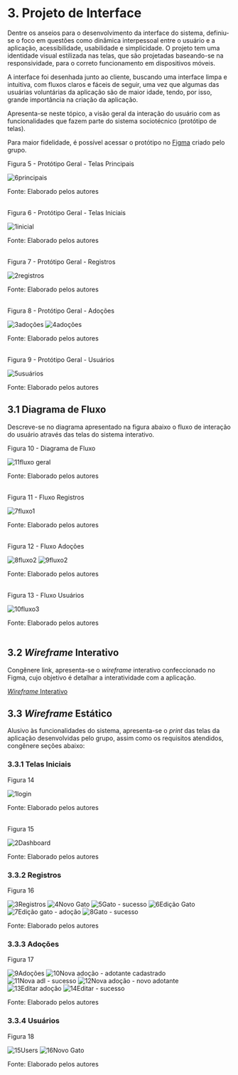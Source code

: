 
# 3. Projeto de Interface

Dentre os anseios para o desenvolvimento da interface do sistema, definiu-se o foco em questões como dinâmica interpessoal entre o usuário e a aplicação, acessibilidade, usabilidade e simplicidade. O projeto tem uma identidade visual estilizada nas telas, que são projetadas baseando-se na responsividade, para o correto funcionamento em dispositivos móveis.

A interface foi desenhada junto ao cliente, buscando uma interface limpa e intuitiva, com fluxos claros e fáceis de seguir, uma vez que algumas das usuárias voluntárias da aplicação são de maior idade, tendo, por isso, grande importância na criação da aplicação.

Apresenta-se neste tópico, a visão geral da interação do usuário com as funcionalidades que fazem parte do sistema sociotécnico (protótipo de telas).

Para maior fidelidade, é possível acessar o protótipo no [Figma](https://www.figma.com/file/JO06ha6KlqmFz37se0fZMX/SOS-CRM?type=design&node-id=127-2135&mode=design) criado pelo grupo.

Figura 5 - Protótipo Geral - Telas Principais

![6principais](https://github.com/ICEI-PUC-Minas-PMV-ADS/CatConnect/assets/89549220/f9756add-c95b-4f73-bf38-9a9a076671e5)

Fonte: Elaborado pelos autores
<br> 
<br>

Figura 6 - Protótipo Geral - Telas Iniciais

![1inicial](https://github.com/ICEI-PUC-Minas-PMV-ADS/CatConnect/assets/89549220/a8373ad0-1f11-4b79-b8bb-cd1d520ef77f)

Fonte: Elaborado pelos autores
<br> 
<br>

Figura 7 - Protótipo Geral - Registros

![2registros](https://github.com/ICEI-PUC-Minas-PMV-ADS/CatConnect/assets/89549220/8f6b4934-456a-477c-8b40-b6e08dc5cb3e)

Fonte: Elaborado pelos autores
<br> 
<br>

Figura 8 - Protótipo Geral - Adoções

![3adoções](https://github.com/ICEI-PUC-Minas-PMV-ADS/CatConnect/assets/89549220/30132a1e-5263-4db1-85bf-01fa92eb2d6e)
![4adoções](https://github.com/ICEI-PUC-Minas-PMV-ADS/CatConnect/assets/89549220/174139fb-fdfd-4395-9c12-657e776848ee)

Fonte: Elaborado pelos autores
<br> 
<br>

Figura 9 - Protótipo Geral - Usuários

![5usuários](https://github.com/ICEI-PUC-Minas-PMV-ADS/CatConnect/assets/89549220/941eb414-ebdf-4282-8a4a-7dd9b2eb5d23)

Fonte: Elaborado pelos autores


## 3.1 Diagrama de Fluxo

Descreve-se no diagrama apresentado na figura abaixo o fluxo de interação do usuário através das telas do sistema interativo.

Figura 10 - Diagrama de Fluxo

![11fluxo geral](https://github.com/ICEI-PUC-Minas-PMV-ADS/CatConnect/assets/89549220/157259c2-567a-49de-860d-f029669a4932)

Fonte: Elaborado pelos autores
<br>
<br>

Figura 11 - Fluxo Registros

![7fluxo1](https://github.com/ICEI-PUC-Minas-PMV-ADS/CatConnect/assets/89549220/a1327661-fbbf-4a54-8a45-36d7331763d7)

Fonte: Elaborado pelos autores
<br>
<br>

Figura 12 - Fluxo Adoções

![8fluxo2](https://github.com/ICEI-PUC-Minas-PMV-ADS/CatConnect/assets/89549220/e6144d7c-4fcb-4377-a3fc-754ee0b4e333)
![9fluxo2](https://github.com/ICEI-PUC-Minas-PMV-ADS/CatConnect/assets/89549220/d792cc51-acb6-467c-833e-28cf1a0f1960)

Fonte: Elaborado pelos autores
<br>
<br>

Figura 13 - Fluxo Usuários

![10fluxo3](https://github.com/ICEI-PUC-Minas-PMV-ADS/CatConnect/assets/89549220/691f39b3-18ea-43e4-82fc-11506981e54d)

Fonte: Elaborado pelos autores
<br>
<br>


## 3.2 _Wireframe_ Interativo

Congênere link, apresenta-se o _wireframe_ interativo confeccionado no Figma, cujo objetivo é detalhar a interatividade com a aplicação.

[_Wireframe_ Interativo](https://www.figma.com/proto/lXEXuwRUcqne4Y4OrtCTUw/SOS-CRM-(Copy)?node-id=127-2385&starting-point-node-id=127%3A2694)


## 3.3 _Wireframe_ Estático

Alusivo às funcionalidades do sistema, apresenta-se o _print_ das telas da aplicação desenvolvidas pelo grupo, assim como os requisitos atendidos, congênere seções abaixo:

### 3.3.1 Telas Iniciais

Figura 14

![1login](https://github.com/ICEI-PUC-Minas-PMV-ADS/CatConnect/assets/89549220/8938a410-632a-4351-951a-486c26414674)

Fonte: Elaborado pelos autores
<br>
<br>

Figura 15

![2Dashboard](https://github.com/ICEI-PUC-Minas-PMV-ADS/CatConnect/assets/89549220/e05ed564-912e-4695-8f43-2c52bb7d24c1)

Fonte: Elaborado pelos autores


### 3.3.2 Registros

Figura 16

![3Registros](https://github.com/ICEI-PUC-Minas-PMV-ADS/CatConnect/assets/89549220/ffa0b1ae-ebb9-4126-b388-6c5aa689b86f)
![4Novo Gato](https://github.com/ICEI-PUC-Minas-PMV-ADS/CatConnect/assets/89549220/ce586dfc-99e2-4084-806c-96475966590a)
![5Gato - sucesso](https://github.com/ICEI-PUC-Minas-PMV-ADS/CatConnect/assets/89549220/67e8cd29-d5cb-48c8-b2b3-75193ac52ec1)
![6Edição Gato](https://github.com/ICEI-PUC-Minas-PMV-ADS/CatConnect/assets/89549220/60a54e5e-817d-42cb-87bc-b1040b5c842e)
![7Edição gato - adoção](https://github.com/ICEI-PUC-Minas-PMV-ADS/CatConnect/assets/89549220/16769834-94a8-4c5e-a259-6b7765adbfda)
![8Gato - sucesso](https://github.com/ICEI-PUC-Minas-PMV-ADS/CatConnect/assets/89549220/bfa2aace-7313-48c0-868b-74de778f1f3b)

Fonte: Elaborado pelos autores


### 3.3.3 Adoções

Figura 17

![9Adoções](https://github.com/ICEI-PUC-Minas-PMV-ADS/CatConnect/assets/89549220/39858c8c-b06e-471a-9d78-394c2c66b79a)
![10Nova adoção - adotante cadastrado](https://github.com/ICEI-PUC-Minas-PMV-ADS/CatConnect/assets/89549220/ff71b639-5cd5-440f-85cb-371631048c22)
![11Nova adl - sucesso](https://github.com/ICEI-PUC-Minas-PMV-ADS/CatConnect/assets/89549220/3d3f1cd3-ad8f-4b19-8e3b-f9ac0767bf4e)
![12Nova adoção - novo adotante](https://github.com/ICEI-PUC-Minas-PMV-ADS/CatConnect/assets/89549220/0401e6c6-1ea6-400f-8322-24c83aa20627)
![13Editar adoção](https://github.com/ICEI-PUC-Minas-PMV-ADS/CatConnect/assets/89549220/6f169b28-1b3a-4d19-b6ec-3bb29077f286)
![14Editar - sucesso](https://github.com/ICEI-PUC-Minas-PMV-ADS/CatConnect/assets/89549220/fbff3f27-72f3-4940-8a75-82643ee6218d)

Fonte: Elaborado pelos autores


### 3.3.4 Usuários

Figura 18

![15Users](https://github.com/ICEI-PUC-Minas-PMV-ADS/CatConnect/assets/89549220/a7de5029-a469-4bb7-89ba-9e912f7f1607)
![16Novo Gato](https://github.com/ICEI-PUC-Minas-PMV-ADS/CatConnect/assets/89549220/050b5d98-c49f-482a-bab8-6d963dd6f9c9)

Fonte: Elaborado pelos autores
